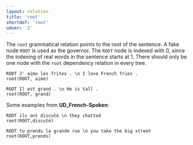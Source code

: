 ```yaml
---
layout: relation
title: 'root'
shortdef: 'root'
udver: '2'
---
```


The `root` grammatical relation points to the root of the sentence.
A fake node `ROOT` is used as the governor.
The `ROOT` node is indexed with 0, since the indexing of real words in the sentence starts at 1.
There should only be one node with the `root` dependency relation in every tree.

~~~ sdparse
ROOT J' aime les frites . \n I love French fries .
root(ROOT, aime)
~~~

~~~ sdparse
ROOT Il est grand . \n He is tall .
root(ROOT, grand)
~~~

Some examples from **UD_French-Spoken**:

~~~ sdparse
ROOT ils ont discuté \n they chatted
root(ROOT,discuté)
~~~

~~~ sdparse
ROOT tu prends la grande rue \n you take the big street
root(ROOT,prends)
~~~
<!-- Interlanguage links updated Po lis 14 15:35:44 CET 2022 -->
